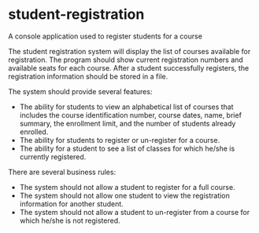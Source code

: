 student-registration
====================

A console application used to register students for a course

The student registration system will display the list of courses
available for registration.  The program should show current
registration numbers and available seats for each course.  After a
student successfully registers, the registration information should be
stored in a file.

The system should provide several features:

 - The ability for students to view an alphabetical list of courses
   that includes the course identification number, course dates, name,
   brief summary, the enrollment limit, and the number of students
   already enrolled.
 - The ability for students to register or un-register for a course.
 - The ability for a student to see a list of classes for which he/she
   is currently registered.

There are several business rules:

 - The system should not allow a student to register for a full course.
 - The system should not allow one student to view the registration
   information for another student.
 - The system should not allow a student to un-register from a course
   for which he/she is not registered.
